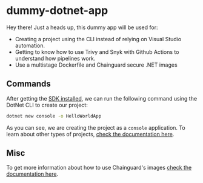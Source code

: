 # dummy-dotnet-app

Hey there! Just a heads up, this dummy app will be used for:

- Creating a project using the CLI instead of relying on Visual Studio automation.
- Getting to know how to use Trivy and Snyk with Github Actions to understand how pipelines work.
- Use a multistage Dockerfile and Chainguard secure .NET images

## Commands

After getting the [SDK installed](https://dotnet.microsoft.com/pt-br/download/dotnet), we can run the following command using the DotNet CLI to create our project:

```bash
dotnet new console -o HelloWorldApp
```

As you can see, we are creating the project as a `console` application. To learn about other types of projects, [check the documentation here](https://learn.microsoft.com/en-us/dotnet/core/tools/dotnet-new).

## Misc

To get more information about how to use Chainguard's images [check the documentation here](https://edu.chainguard.dev/chainguard/chainguard-images/reference/dotnet-sdk/).
